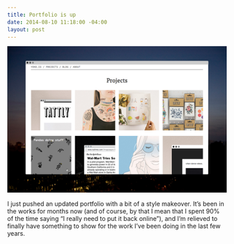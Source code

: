 ```yaml
---
title: Portfolio is up
date: 2014-08-10 11:18:00 -04:00
layout: post
---
```


**![Obligatory posterity screenshot so I can look at this years later and cringe](/assets/2014-08-10-yokois-porfolio-screen.jpg)**

I just pushed an updated portfolio with a bit of a style makeover. It’s been in the works for months now (and of course, by that I mean that I spent 90% of the time saying “I really need to put it back online”), and I’m relieved to finally have something to show for the work I’ve been doing in the last few years.
